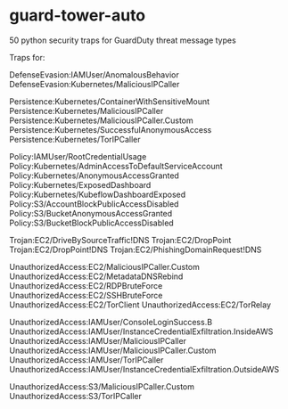 # guard-tower-auto

50 python security traps for GuardDuty threat message types

Traps for:

DefenseEvasion:IAMUser/AnomalousBehavior            DefenseEvasion:Kubernetes/MaliciousIPCaller

Persistence:Kubernetes/ContainerWithSensitiveMount  Persistence:Kubernetes/MaliciousIPCaller
Persistence:Kubernetes/MaliciousIPCaller.Custom     Persistence:Kubernetes/SuccessfulAnonymousAccess
Persistence:Kubernetes/TorIPCaller

Policy:IAMUser/RootCredentialUsage                  Policy:Kubernetes/AdminAccessToDefaultServiceAccount
Policy:Kubernetes/AnonymousAccessGranted            Policy:Kubernetes/ExposedDashboard
Policy:Kubernetes/KubeflowDashboardExposed          Policy:S3/AccountBlockPublicAccessDisabled
Policy:S3/BucketAnonymousAccessGranted              Policy:S3/BucketBlockPublicAccessDisabled

Trojan:EC2/DriveBySourceTraffic!DNS                 Trojan:EC2/DropPoint
Trojan:EC2/DropPoint!DNS                            Trojan:EC2/PhishingDomainRequest!DNS

UnauthorizedAccess:EC2/MaliciousIPCaller.Custom     UnauthorizedAccess:EC2/MetadataDNSRebind
UnauthorizedAccess:EC2/RDPBruteForce                UnauthorizedAccess:EC2/SSHBruteForce
UnauthorizedAccess:EC2/TorClient                    UnauthorizedAccess:EC2/TorRelay

UnauthorizedAccess:IAMUser/ConsoleLoginSuccess.B    UnauthorizedAccess:IAMUser/InstanceCredentialExfiltration.InsideAWS
UnauthorizedAccess:IAMUser/MaliciousIPCaller        UnauthorizedAccess:IAMUser/MaliciousIPCaller.Custom
UnauthorizedAccess:IAMUser/TorIPCaller              UnauthorizedAccess:IAMUser/InstanceCredentialExfiltration.OutsideAWS

UnauthorizedAccess:S3/MaliciousIPCaller.Custom      UnauthorizedAccess:S3/TorIPCaller
